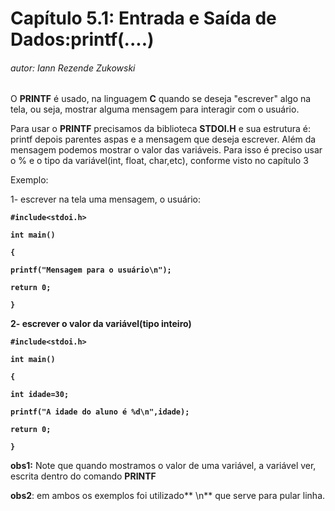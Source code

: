 # **Capítulo 5.1: Entrada e Saída de Dados:printf\(....\)**

###### autor: Iann Rezende Zukowski 

O **PRINTF** é usado, na linguagem **C** quando se deseja "escrever" algo na tela, ou seja, mostrar alguma mensagem para interagir com o usuário.

Para usar o **PRINTF** precisamos da biblioteca **STDOI.H** e sua estrutura é: printf depois parentes aspas e a mensagem que deseja escrever. Além da mensagem podemos mostrar o valor das variáveis. Para isso é preciso usar o % e o tipo da variável\(int, float, char,etc\), conforme visto no capítulo 3

Exemplo:

1- escrever na tela uma mensagem, o usuário:

**`#include<stdoi.h>`**

**`int main()`**

**`{`**

**`printf("Mensagem para o usuário\n");`**

**`return 0;`**

**`}`**

**2- escrever o valor da variável\(tipo inteiro\)**

**`#include<stdoi.h>`**

**`int main()`**

**`{`**

**`int idade=30;`**

**`printf("A idade do aluno é %d\n",idade);`**

**`return 0;`**

**`}`**

**obs1:** Note que quando mostramos o valor de uma variável, a variável ver, escrita dentro do comando **PRINTF**

**obs2**: em ambos os exemplos foi utilizado** \n** que serve para pular linha.

  


